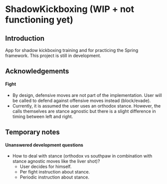 # ShadowKickboxing (WIP + not functioning yet)

## Introduction

App for shadow kickboxing training and for practicing the Spring framework. This project is still in development.


## Acknowledgements

#### Fight

* By design, defensive moves are not part of the implementation. User will be called to defend against offensive moves instead (block/evade).
* Currently, it is assumed the user uses an orthodox stance. However, the calls themselves are stance agnostic but there is a slight difference in timing between left and right.


## Temporary notes

#### Unanswered development questions

* How to deal with stance (orthodox vs southpaw in combination with stance agnostic moves like the liver shot)?
    * User decides for himself.
    * Per fight instruction about stance.
    * Periodic instruction about stance.